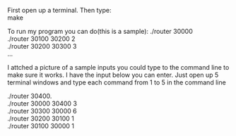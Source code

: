 First open up a terminal. Then type:   
make   

To run my program you can do(this is a sample):
./router 30000   
./router 30100 30200 2   
./router 30200 30300 3   
...

I attched a picture of a sample inputs you could type to the command line
to make sure it works. I have the input below you can enter. Just open up
5 terminal windows and type each command from 1 to 5 in the command line

./router 30400.  
./router 30000 30400 3  
./router 30300 30000 6   
./router 30200 30100 1     
./router 30100 30000 1       

